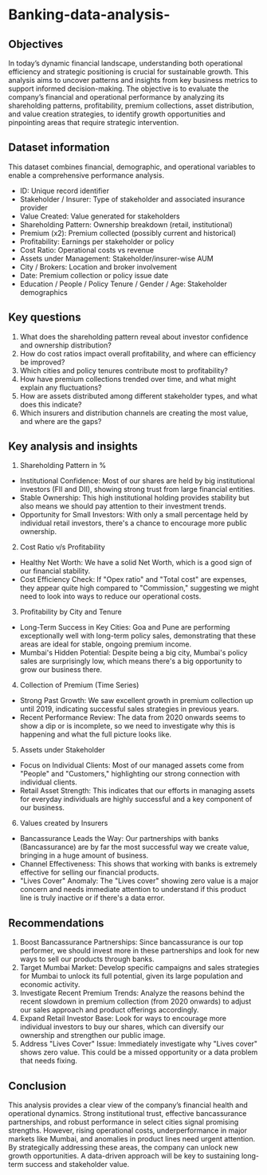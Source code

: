 # Banking-data-analysis-

## Objectives
In today’s dynamic financial landscape, understanding both operational efficiency and strategic positioning is crucial for sustainable growth. This analysis aims to uncover patterns and insights from key business metrics to support informed decision-making.
The objective is to evaluate the company’s financial and operational performance by analyzing its shareholding patterns, profitability, premium collections, asset distribution, and value creation strategies, to identify growth opportunities and pinpointing areas that require strategic intervention.

## Dataset information
This dataset combines financial, demographic, and operational variables to enable a comprehensive performance analysis.

- ID: Unique record identifier
- Stakeholder / Insurer: Type of stakeholder and associated insurance provider
- Value Created: Value generated for stakeholders
- Shareholding Pattern: Ownership breakdown (retail, institutional)
- Premium (x2): Premium collected (possibly current and historical)
- Profitability: Earnings per stakeholder or policy
- Cost Ratio: Operational costs vs revenue
- Assets under Management: Stakeholder/insurer-wise AUM
- City / Brokers: Location and broker involvement
- Date: Premium collection or policy issue date
- Education / People / Policy Tenure / Gender / Age: Stakeholder demographics

## Key questions
1. What does the shareholding pattern reveal about investor confidence and ownership distribution?
2. How do cost ratios impact overall profitability, and where can efficiency be improved?
3. Which cities and policy tenures contribute most to profitability?
4. How have premium collections trended over time, and what might explain any fluctuations?
5. How are assets distributed among different stakeholder types, and what does this indicate?
6. Which insurers and distribution channels are creating the most value, and where are the gaps?

## Key analysis and insights

1. Shareholding Pattern in %
- Institutional Confidence: Most of our shares are held by big institutional investors (FII and DII), showing strong trust from large financial entities.
- Stable Ownership: This high institutional holding provides stability but also means we should pay attention to their investment trends.
- Opportunity for Small Investors: With only a small percentage held by individual retail investors, there's a chance to encourage more public ownership.

2. Cost Ratio v/s Profitability
- Healthy Net Worth: We have a solid Net Worth, which is a good sign of our financial stability.
- Cost Efficiency Check: If "Opex ratio" and "Total cost" are expenses, they appear quite high compared to "Commission," suggesting we might need to look into ways to reduce our operational costs.

3.  Profitability by City and Tenure
- Long-Term Success in Key Cities: Goa and Pune are performing exceptionally well with long-term policy sales, demonstrating that these areas are ideal for stable, ongoing premium income.
- Mumbai's Hidden Potential: Despite being a big city, Mumbai's policy sales are surprisingly low, which means there's a big opportunity to grow our business there.

4. Collection of Premium (Time Series)
- Strong Past Growth: We saw excellent growth in premium collection up until 2019, indicating successful sales strategies in previous years.
- Recent Performance Review: The data from 2020 onwards seems to show a dip or is incomplete, so we need to investigate why this is happening and what the full picture looks like.

5.  Assets under Stakeholder
- Focus on Individual Clients: Most of our managed assets come from "People" and "Customers," highlighting our strong connection with individual clients.
- Retail Asset Strength: This indicates that our efforts in managing assets for everyday individuals are highly successful and a key component of our business.

6. Values created by Insurers
- Bancassurance Leads the Way: Our partnerships with banks (Bancassurance) are by far the most successful way we create value, bringing in a huge amount of business.
- Channel Effectiveness: This shows that working with banks is extremely effective for selling our financial products.
- "Lives Cover" Anomaly: The "Lives cover" showing zero value is a major concern and needs immediate attention to understand if this product line is truly inactive or if there's a data error.

## Recommendations
1. Boost Bancassurance Partnerships: Since bancassurance is our top performer, we should invest more in these partnerships and look for new ways to sell our products through banks.
2. Target Mumbai Market: Develop specific campaigns and sales strategies for Mumbai to unlock its full potential, given its large population and economic activity.
3. Investigate Recent Premium Trends: Analyze the reasons behind the recent slowdown in premium collection (from 2020 onwards) to adjust our sales approach and product offerings accordingly.
4. Expand Retail Investor Base: Look for ways to encourage more individual investors to buy our shares, which can diversify our ownership and strengthen our public image.
5. Address "Lives Cover" Issue: Immediately investigate why "Lives cover" shows zero value. This could be a missed opportunity or a data problem that needs fixing.

## Conclusion 
This analysis provides a clear view of the company’s financial health and operational dynamics. Strong institutional trust, effective bancassurance partnerships, and robust performance in select cities signal promising strengths. However, rising operational costs, underperformance in major markets like Mumbai, and anomalies in product lines need urgent attention. By strategically addressing these areas, the company can unlock new growth opportunities. A data-driven approach will be key to sustaining long-term success and stakeholder value.
